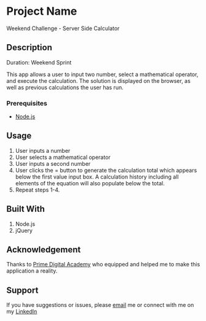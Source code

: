 # Project Name
Weekend Challenge - Server Side Calculator

## Description

Duration: Weekend Sprint

This app allows a user to input two number, select a mathematical operator, and execute the calculation. The solution is displayed on the browser, as well as previous calculations the user has run.

### Prerequisites

- [Node.js](https://nodejs.org/en/)

## Usage

1. User inputs a number
2. User selects a mathematical operator
3. User inputs a second number
4. User clicks the = button to generate the calculation total which appears below the first value input box. A calculation history including all elements of the equation will also populate below the total. 
5. Repeat steps 1-4.

## Built With

1. Node.js
2. jQuery

## Acknowledgement

Thanks to [Prime Digital Academy](www.primeacademy.io) who equipped and helped me to make this application a reality.  

## Support

If you have suggestions or issues, please [email](clay_webb@outlook.com) me or connect with me on my [LinkedIn](https://www.linkedin.com/in/clay-webb-5029b7180)
